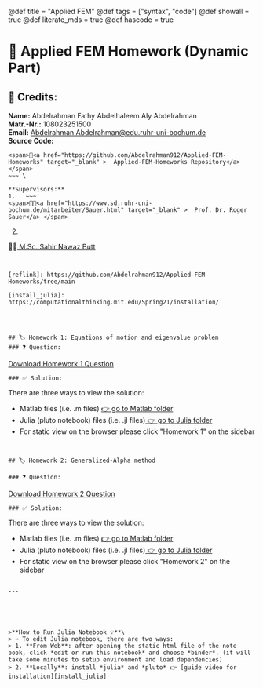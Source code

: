 @def title = "Applied FEM"
@def tags = ["syntax", "code"]
@def showall = true
@def literate_mds = true
@def hascode = true

# 🚀 Applied FEM Homework (Dynamic Part)


## 📝 Credits:
**Name:** Abdelrahman Fathy Abdelhaleem Aly Abdelrahman \
**Matr.-Nr.:** 108023251500 \
**Email:** Abdelrahman.Abdelrahman@edu.ruhr-uni-bochum.de \
**Source Code:** 
~~~ 
<span>🔧<a href="https://github.com/Abdelrahman912/Applied-FEM-Homeworks" target="_blank" >  Applied-FEM-Homeworks Repository</a> </span>
~~~ \

**Supervisors:** 
1.   ~~~
<span>👨‍🏫<a href="https://www.sd.ruhr-uni-bochum.de/mitarbeiter/Sauer.html" target="_blank" >  Prof. Dr. Roger Sauer</a> </span>
~~~
2.   ~~~
<span>👨‍🏫<a href="https://www.sd.ruhr-uni-bochum.de/mitarbeiter/Butt.html" target="_blank" >  M.Sc. Sahir Nawaz Butt</a> </span>
~~~


[reflink]: https://github.com/Abdelrahman912/Applied-FEM-Homeworks/tree/main

[install_julia]: https://computationalthinking.mit.edu/Spring21/installation/




## 🏷️ Homework 1: Equations of motion and eigenvalue problem
### ❓ Question:

~~~
<a href="https://github.com/Abdelrahman912/Applied-FEM-Homeworks/blob/main/HW01/HW-1.pdf" target="_blank" download="HW-1.pdf">Download Homework 1 Question</a>
~~~
### ✅ Solution:
~~~
There are three ways to view the solution:
<ul>
  <li><i class="fab fa-matlab"></i> Matlab files (i.e. .m files) <a target="_blank" href= "https://github.com/Abdelrahman912/Applied-FEM-Homeworks/tree/main/HW01/Matlab">  👉 go to Matlab folder</a></li>
  <li><i class="fab fa-julia"></i> Julia (pluto notebook) files (i.e. .jl files)<a href= "https://github.com/Abdelrahman912/Applied-FEM-Homeworks/tree/main/HW01/Julia" target="_blank">  👉 go to Julia folder</a></li>
  <li><i class="fab fa-html5"></i> For static view on the browser please click "Homework 1" on the sidebar</li>
</ul>

~~~


## 🏷️ Homework 2: Generalized-Alpha method

### ❓ Question:

~~~
<a href="https://github.com/Abdelrahman912/Applied-FEM-Homeworks/blob/main/HW02/HW-2.pdf" target="_blank" download="HW-2.pdf">Download Homework 2 Question</a>
~~~
### ✅ Solution:
~~~
There are three ways to view the solution:
<ul>
  <li><i class="fab fa-matlab"></i> Matlab files (i.e. .m files) <a target="_blank" href= "https://github.com/Abdelrahman912/Applied-FEM-Homeworks/tree/main/HW02/Matlab">  👉 go to Matlab folder</a></li>
  <li><i class="fab fa-julia"></i> Julia (pluto notebook) files (i.e. .jl files)<a href= "https://github.com/Abdelrahman912/Applied-FEM-Homeworks/tree/main/HW02/Julia" target="_blank">  👉 go to Julia folder</a></li>
  <li><i class="fab fa-html5"></i> For static view on the browser please click "Homework 2" on the sidebar</li>
</ul>

~~~

---





>**How to Run Julia Notebook 💡**\
> ➡️ To edit Julia notebook, there are two ways:
> 1. **From Web**: after opening the static html file of the note book, click *edit or run this notebook* and choose *binder*. (it will take some minutes to setup environment and load dependencies)
> 2. **Locally**: install *julia* and *pluto* 👉 [guide video for installation][install_julia] 
